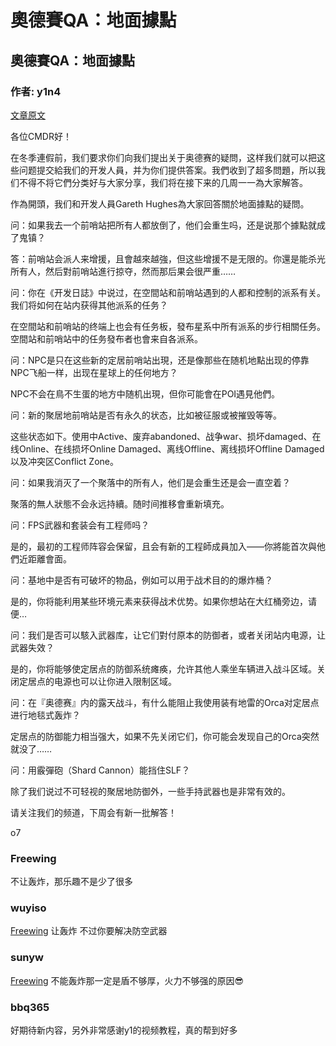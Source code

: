 # 奧德賽QA：地面據點

## 奧德賽QA：地面據點

### 作者: y1n4

[文章原文](https://forums.frontier.co.uk/threads/elite-dangerous-odyssey-q-a-settlements.563342/)

各位CMDR好！

在冬季連假前，我们要求你们向我们提出关于奥德赛的疑問，这样我们就可以把这些问题提交給我们的开发人員，并为你们提供答案。我們收到了超多問題，所以我们不得不将它們分类好与大家分享，我们将在接下来的几周一一為大家解答。

作為開頭，我们和开发人員Gareth Hughes為大家回答關於地面據點的疑問。

问：如果我去一个前哨站把所有人都放倒了，他们会重生吗，还是说那个據點就成了鬼镇？

答：前哨站会派人来增援，且會越來越強，但这些增援不是无限的。你還是能杀光所有人，然后對前哨站進行掠夺，然而那后果会很严重……

问：你在《开发日誌》中说过，在空間站和前哨站遇到的人都和控制的派系有关。我们将如何在站内获得其他派系的任务？

在空間站和前哨站的终端上也会有任务板，發布星系中所有派系的步行相關任务。空間站和前哨站中的任务發布者也會来自各派系。

问：NPC是只在这些新的定居前哨站出現，还是像那些在随机地點出现的停靠NPC飞船一样，出现在星球上的任何地方？

NPC不会在鳥不生蛋的地方中随机出現，但你可能會在POI遇見他們。

问：新的聚居地前哨站是否有永久的状态，比如被征服或被摧毁等等。

这些状态如下。使用中Active、废弃abandoned、战争war、损坏damaged、在线Online、在线损坏Online Damaged、离线Offline、离线损坏Offline Damaged以及冲突区Conflict Zone。

问：如果我消灭了一个聚落中的所有人，他们是会重生还是会一直空着？

聚落的無人狀態不会永远持續。随时间推移會重新填充。

问：FPS武器和套装会有工程师吗？

是的，最初的工程师阵容会保留，且会有新的工程師成員加入——你將能首次與他們近距離會面。

问：基地中是否有可破坏的物品，例如可以用于战术目的的爆炸桶？

是的，你将能利用某些环境元素来获得战术优势。如果你想站在大红桶旁边，请便…

问：我们是否可以駭入武器库，让它们對付原本的防御者，或者关闭站内电源，让武器失效？

是的，你将能够使定居点的防御系统瘫痪，允许其他人乘坐车辆进入战斗区域。关闭定居点的电源也可以让你进入限制区域。

问：在『奥德赛』内的露天战斗，有什么能阻止我使用装有地雷的Orca对定居点进行地毯式轰炸？

定居点的防御能力相当强大，如果不先关闭它们，你可能会发现自己的Orca突然就没了……

问：用霰彈砲（Shard Cannon）能挡住SLF？

除了我们说过不可轻视的聚居地防御外，一些手持武器也是非常有效的。

请关注我们的频道，下周会有新一批解答！

o7

### Freewing

不让轰炸，那乐趣不是少了很多

### wuyiso

[Freewing](https://forum.elitedanger.cn/d/659/2) 让轰炸 不过你要解决防空武器

### sunyw

[Freewing](https://forum.elitedanger.cn/d/659/2) 不能轰炸那一定是盾不够厚，火力不够强的原因😎

### bbq365

好期待新内容，另外非常感谢y1的视频教程，真的帮到好多

